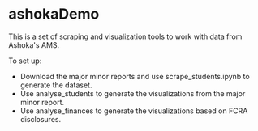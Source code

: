 # ashokaDemo

This is a set of scraping and visualization tools to work with data from Ashoka's AMS.

To set up:

 - Download the major minor reports and use scrape_students.ipynb to generate the dataset.
 - Use analyse_students to generate the visualizations from the major minor report.
 - Use analyse_finances to generate the visualizations based on FCRA disclosures.
